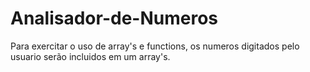 # Analisador-de-Numeros
Para exercitar o uso de array's e functions, os numeros digitados pelo usuario serão incluidos em um array's.
